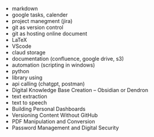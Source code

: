 - markdown
- google tasks, calender
- project manegment (jira)
- git as version control
- git as hosting online document 
- LaTeX
- VScode
- claud storage
- documentation (confluence, google drive, s3)
- automation (scripting in windows)
- python
- library using
- api calling (chatgpt, postman)
- Digital Knowledge Base Creation –  Obsidian or Dendron 
- text extraction
- text to speech
- Building Personal Dashboards
- Versioning Content Without GitHub
- PDF Manipulation and Conversion
- Password Management and Digital Security
